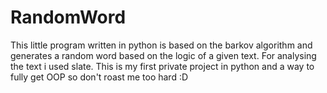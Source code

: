 # RandomWord

This little program written in python is based on the barkov algorithm and generates a random word based on the logic of a given text.
For analysing the text i used slate. This is my first private project in python and a way to fully get OOP so don't roast me too hard :D
